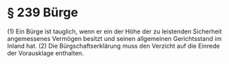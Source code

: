 # § 239 Bürge
(1) Ein Bürge ist tauglich, wenn er ein der Höhe der zu leistenden Sicherheit angemessenes Vermögen besitzt und seinen allgemeinen Gerichtsstand im Inland hat.
(2) Die Bürgschaftserklärung muss den Verzicht auf die Einrede der Vorausklage enthalten.